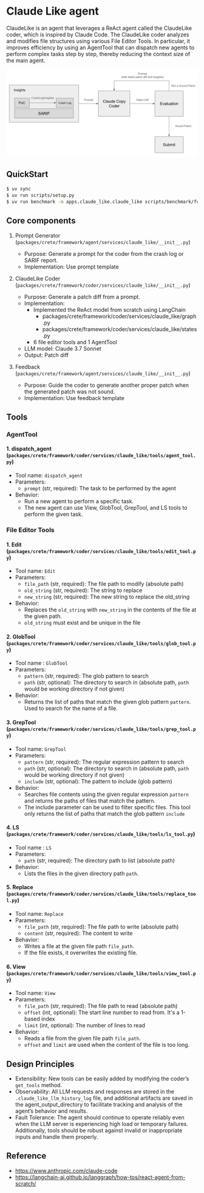 # Claude Like agent

ClaudeLike is an agent that leverages a ReAct agent called the ClaudeLike coder, which is inspired by Claude Code.
The ClaudeLike coder analyzes and modifies file structures using various File Editor Tools.
In particular, it improves efficiency by using an AgentTool that can dispatch new agents to perform complex tasks step by step, thereby reducing the context size of the main agent.

<img src="./assets/claudelike_overview.png" alt="ClaudeLike Agent Architecture" width="600">

## QuickStart

```sh
$ uv sync
$ uv run scripts/setup.py
$ uv run benchmark -m apps.claude_like.claude_like scripts/benchmark/full/custom-c-mock-c-cpv-0-full.toml
```

## Core components

1. Prompt Generator
(`packages/crete/framework/agent/services/claude_like/__init__.py`)
    - Purpose: Generate a prompt for the coder from the crash log or SARIF report.
    - Implementation: Use prompt template

2. ClaudeLike Coder (`packages/crete/framework/coder/services/claude_like/__init__.py`)
    - Purpose: Generate a patch diff from a prompt.
    - Implementation:
        - Implemented the ReAct model from scratch using LangChain
            - packages/crete/framework/coder/services/claude_like/graph.py
            - packages/crete/framework/coder/services/claude_like/states.py
        - 6 file editor tools and 1 AgentTool
    - LLM model: Claude 3.7 Sonnet
    - Output: Patch diff

3. Feedback (`packages/crete/framework/agent/services/claude_like/__init__.py`)
    - Purpose: Guide the coder to generate another proper patch when the generated patch was not sound.
    - Implementation: Use feedback template

## Tools

### AgentTool

#### 1. **dispatch_agent** (`packages/crete/framework/coder/services/claude_like/tools/agent_tool.py`)

- Tool name: `dispatch_agent`
- Parameters:
    - `prompt` (str, required): The task to be performed by the agent
- Behavior:
    - Run a new agent to perform a specific task.
    - The new agent can use View, GlobTool, GrepTool, and LS tools to perform the given task.

### File Editor Tools

#### 1. **Edit** (`packages/crete/framework/coder/services/claude_like/tools/edit_tool.py`)

- Tool name: `Edit`
- Parameters:
    - `file_path` (str, required): The file path to modify (absolute path)
    - `old_string` (str, required): The string to replace
    - `new_string` (str, required): The new string to replace the old_string
- Behavior:
    - Replaces the `old_string` with `new_string` in the contents of the file at the given path.
    - `old_string` must exist and be unique in the file

#### 2. **GlobTool** (`packages/crete/framework/coder/services/claude_like/tools/glob_tool.py`)

- Tool name : `GlobTool`
- Parameters:
    - `pattern` (str, required): The glob pattern to search
    - `path` (str, optional): The directory to search in (absolute path, `path` would be working directory if not given)
- Behavior:
    - Returns the list of paths that match the given glob pattern `pattern`. Used to search for the name of a file.

#### 3. **GrepTool** (`packages/crete/framework/coder/services/claude_like/tools/grep_tool.py`)

- Tool name: `GrepTool`
- Parameters:
    - `pattern` (str, required): The regular expression pattern to search
    - `path` (str, optional): The directory to search in (absolute path, `path` would be working directory if not given)
    - `include` (str, optional): The pattern to include (glob pattern)
- Behavior:
    - Searches file contents using the given regular expression `pattern` and returns the paths of files that match the pattern.
    - The include parameter can be used to filter specific files. This tool only returns the list of paths that match the glob pattern `include`

#### 4. **LS** (`packages/crete/framework/coder/services/claude_like/tools/ls_tool.py`)

- Tool name : `LS`
- Parameters:
    - `path` (str, required): The directory path to list (absolute path)
- Behavior:
    - Lists the files in the given directory path `path`.

#### 5. **Replace** (`packages/crete/framework/coder/services/claude_like/tools/replace_tool.py`)

- Tool name: `Replace`
- Parameters:
    - `file_path` (str, required): The file path to write (absolute path)
    - `content` (str, required): The content to write
- Behavior:
    - Writes a file at the given file path `file_path`.
    - If the file exists, it overwrites the existing file.

#### 6. **View** (`packages/crete/framework/coder/services/claude_like/tools/view_tool.py`)

- Tool name: `View`
- Parameters:
    - `file_path` (str, required): The file path to read (absolute path)
    - `offset` (int, optional): The start line number to read from. It's a 1-based index
    - `limit` (int, optional): The number of lines to read
- Behavior:
    - Reads a file from the given file path `file_path`.
    - `offset` and `limit` are used when the content of the file is too long.

## Design Principles

- Extensibility: New tools can be easily added by modifying the coder’s `get_tools` method.
- Observability: All LLM requests and responses are stored in the `.claude_like_llm_history_log` file, and additional artifacts are saved in the agent_output_directory to facilitate tracking and analysis of the agent’s behavior and results.
- Fault Tolerance: The agent should continue to operate reliably even when the LLM server is experiencing high load or temporary failures. Additionally, tools should be robust against invalid or inappropriate inputs and handle them properly.

## Reference

- https://www.anthropic.com/claude-code
- https://langchain-ai.github.io/langgraph/how-tos/react-agent-from-scratch/
